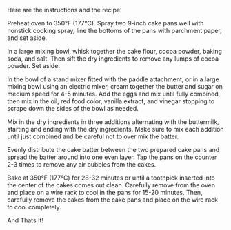 Here are the instructions and the recipe!

Preheat oven to 350°F (177°C). Spray two 9-inch cake pans well with nonstick cooking spray, line the bottoms of the pans with parchment paper, and set aside.

In a large mixing bowl, whisk together the cake flour, cocoa powder, baking soda, and salt. Then sift the dry ingredients to remove any lumps of cocoa powder. Set aside.

In the bowl of a stand mixer fitted with the paddle attachment, or in a large mixing bowl using an electric mixer, cream together the butter and sugar on medium speed for 4-5 minutes. Add the eggs and mix until fully combined, then mix in the oil, red food color, vanilla extract, and vinegar stopping to scrape down the sides of the bowl as needed.

Mix in the dry ingredients in three additions alternating with the buttermilk, starting and ending with the dry ingredients. Make sure to mix each addition until just combined and be careful not to over mix the batter.

Evenly distribute the cake batter between the two prepared cake pans and spread the batter around into one even layer. Tap the pans on the counter 2-3 times to remove any air bubbles from the cakes.

Bake at 350°F (177°C) for 28-32 minutes or until a toothpick inserted into the center of the cakes comes out clean. Carefully remove from the oven and place on a wire rack to cool in the pans for 15-20 minutes. Then, carefully remove the cakes from the cake pans and place on the wire rack to cool completely. 

And Thats It!